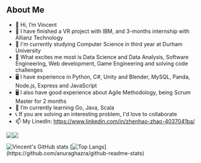## About Me

- 👋 Hi, I’m Vincent
- 🔭 I have finished a VR project with IBM, and 3-months internship with Allianz Technology
- 📖 I'm currently studying Computer Science in third year at Durham University
- 👀 What excites me most is Data Science and Data Analysis, Software Engineering, Web development, Game Engineering and solving code challenges
- 🖥 I have experience in Python, C#, Unity and Blender, MySQL, Panda, Node.js, Express and JavaScript
- 🖥 I also have good experience about Agile Methodology, being Scrum Master for 2 months
- 🌱 I’m currently learning Go, Java, Scala
- 📞 If you are solving an interesting problem, I'd love to collaborate
- 📫 My LinedIn: https://www.linkedin.com/in/zhenhao-zhao-4037041ba/

<div style="display: flex; flex-direction: row;">
 <img class="img" src="https://github-readme-stats.vercel.app/api?username=Vincent-Zhenhao-ZHAO&show_icons=true&theme=Gradient" />
 <img class="img" src="https://github-readme-stats.vercel.app/api/top-langs/?username=Vincent-Zhenhao ZHAO&hide=C%23,shaderlab,hlsl,shell,jupyter%20notebook,html,css,makefile&langs_count=6&layout=compact" />
</div>


![Vincent's GitHub stats](https://github-readme-stats.vercel.app/api?username=Vincent-Zhenhao-ZHAO&show_icons=true&theme=Gradient)
[![Top Langs](https://github-readme-stats.vercel.app/api/top-langs/?username=Vincent-Zhenhao-ZHAO&hide=C%23,shaderlab,hlsl,shell,jupyter%20notebook,html,css,makefile&langs_count=6&layout=compact")](https://github.com/anuraghazra/github-readme-stats)




